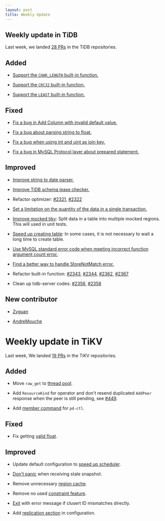 ```yaml
---
layout: post
title: Weekly Update
---
```

## Weekly update in TiDB

Last week, we landed [28 PRs](https://github.com/pingcap/tidb/pulls?utf8=%E2%9C%93&q=is%3Apr%20is%3Amerged%20merged%3A2016-12-26..2017-01-01%20) in the TiDB repositories.

## Added

* [Support the `CHAR_LENGTH` built-in function.](https://github.com/pingcap/tidb/pull/2323)

* [Support the `CRC32` built-in function.](https://github.com/pingcap/tidb/pull/2347)

* [Support the `LEAST` built-in function.](https://github.com/pingcap/tidb/pull/2360)

## Fixed

* [Fix a bug in Add Column with invalid default value.](https://github.com/pingcap/tidb/pull/2316)

* [Fix a bug about parsing string to float.](https://github.com/pingcap/tidb/pull/2337)

* [Fix a bug when using int and uint as join key.](https://github.com/pingcap/tidb/pull/2355)

* [Fix a bug in MySQL Protocol layer about prepared statement.](https://github.com/pingcap/tidb/pull/2351)

## Improved

* [Improve string to date parser.](https://github.com/pingcap/tidb/pull/2310)

* [Improve TiDB schema lease checker.](https://github.com/pingcap/tidb/pull/2137)

* Refactor optimizer: [#2321](https://github.com/pingcap/tidb/pull/2321), [#2322](https://github.com/pingcap/tidb/pull/2322)

* [Set a limitation on the quantity of the data in a single transaction.](https://github.com/pingcap/tidb/pull/2325)

* [Improve mocked tikv](https://github.com/pingcap/tidb/pull/2331): Split data in a table into multiple mocked regions. This will used in unit tests.

* [Speed up creating table](https://github.com/pingcap/tidb/pull/2332): In some cases, it is not necessary to wait a long time to create table.

* [Use MySQL standard error code when meeting incorrect function argument count error.](https://github.com/pingcap/tidb/pull/2335)

* [Find a better way to handle StoreNotMatch error.](https://github.com/pingcap/tidb/pull/2339)

* Refactor built-in function: [#2343](https://github.com/pingcap/tidb/pull/2343), [#2344](https://github.com/pingcap/tidb/pull/2344), [#2362](https://github.com/pingcap/tidb/pull/2362), [#2367](https://github.com/pingcap/tidb/pull/2367)

* Clean up tidb-server codes: [#2356](https://github.com/pingcap/tidb/pull/2356), [#2358](https://github.com/pingcap/tidb/pull/2358)

## New contributor

* [Zyguan](https://github.com/zyguan)

* [AndreMouche](https://github.com/AndreMouche)

# Weekly update in TiKV

Last week, We landed [19 PRs](https://github.com/search?utf8=%E2%9C%93&q=repo%3Apingcap%2Ftikv+repo%3Apingcap%2Fpd+is%3Apr+is%3Amerged+merged%3A2016-12-26..2017-01-01&type=Issues&ref=searchresults) in the TiKV repositories.

## Added

* Move `raw_get` to [thread pool](https://github.com/pingcap/tikv/pull/1434).

* Add `ResourceKind` for operator and don't resend duplicated `AddPeer` response when the peer is still pending, see [#449](https://github.com/pingcap/pd/pull/449).

* Add [member command](https://github.com/pingcap/pd/pull/455) for `pd-ctl`.

## Fixed

* Fix getting [valid float](https://github.com/pingcap/tikv/pull/1454).

## Improved

* Update default configuration to [speed up scheduler](https://github.com/pingcap/pd/pull/452).

* [Don't panic](https://github.com/pingcap/tikv/pull/1443) when receiving stale snapshot.

* Remove unnecessary [region cache](https://github.com/pingcap/pd/pull/457).

* Remove no used [constraint feature](https://github.com/pingcap/pd/pull/458).

* [Exit](https://github.com/pingcap/tikv/pull/1451) with error message if clusert ID mismatches directly.

* Add [replication section](https://github.com/pingcap/pd/pull/460) in configuration.
